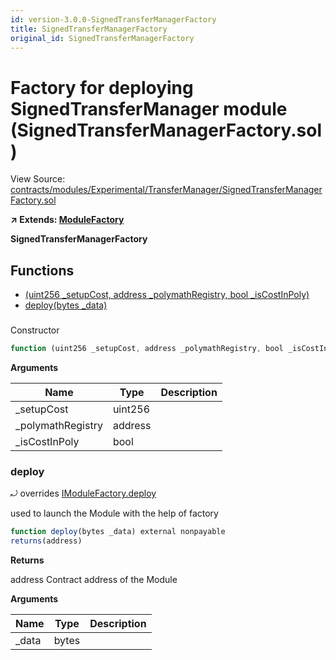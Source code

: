 ```yaml
---
id: version-3.0.0-SignedTransferManagerFactory
title: SignedTransferManagerFactory
original_id: SignedTransferManagerFactory
---
```


# Factory for deploying SignedTransferManager module (SignedTransferManagerFactory.sol)

View Source: [contracts/modules/Experimental/TransferManager/SignedTransferManagerFactory.sol](../../../contracts/modules/Experimental/TransferManager/SignedTransferManagerFactory.sol)

**↗ Extends: [ModuleFactory](ModuleFactory.md)**

**SignedTransferManagerFactory**

## Functions

- [(uint256 _setupCost, address _polymathRegistry, bool _isCostInPoly)](#)
- [deploy(bytes _data)](#deploy)

### 

Constructor

```js
function (uint256 _setupCost, address _polymathRegistry, bool _isCostInPoly) public nonpayable ModuleFactory 
```

**Arguments**

| Name        | Type           | Description  |
| ------------- |------------- | -----|
| _setupCost | uint256 |  | 
| _polymathRegistry | address |  | 
| _isCostInPoly | bool |  | 

### deploy

⤾ overrides [IModuleFactory.deploy](IModuleFactory.md#deploy)

used to launch the Module with the help of factory

```js
function deploy(bytes _data) external nonpayable
returns(address)
```

**Returns**

address Contract address of the Module

**Arguments**

| Name        | Type           | Description  |
| ------------- |------------- | -----|
| _data | bytes |  | 

